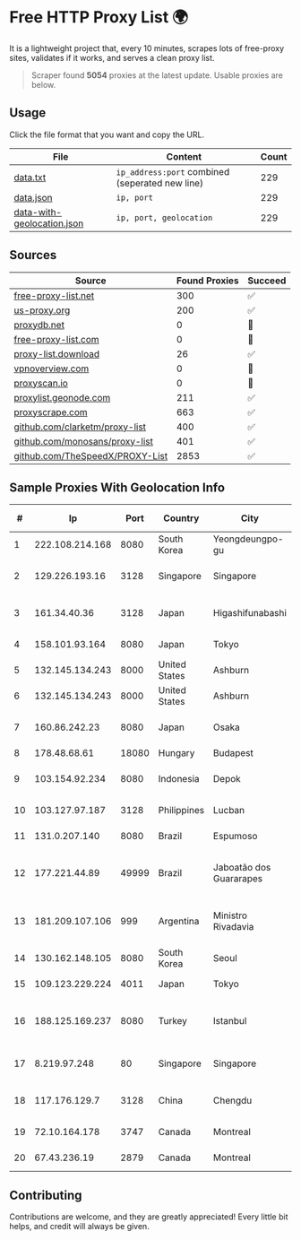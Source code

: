 
# Free HTTP Proxy List 🌍

It is a lightweight project that, every 10 minutes, scrapes lots of free-proxy sites, validates if it works, and serves a clean proxy list.


> Scraper found **5054** proxies at the latest update. Usable proxies are below.

## Usage

Click the file format that you want and copy the URL.


|File|Content|Count|
|----|-------|-----|
|[data.txt](https://raw.githubusercontent.com/themiralay/Proxy-List-World/master/data.txt)|`ip_address:port` combined (seperated new line)|229|
|[data.json](https://raw.githubusercontent.com/themiralay/Proxy-List-World/master/data.json)|`ip, port`|229|
|[data-with-geolocation.json](https://raw.githubusercontent.com/themiralay/Proxy-List-World/master/data-with-geolocation.json)|`ip, port, geolocation`|229|

## Sources

|Source|Found Proxies|Succeed|
|------|-------------|-------|
|[free-proxy-list.net](https://free-proxy-list.net)|300|✅|
|[us-proxy.org](https://www.us-proxy.org)|200|✅|
|[proxydb.net](http://proxydb.net)|0|🚫|
|[free-proxy-list.com](https://free-proxy-list.com/?page=&port=&type%5B%5D=http&type%5B%5D=https&up_time=0&search=Search)|0|🚫|
|[proxy-list.download](https://www.proxy-list.download/HTTP)|26|✅|
|[vpnoverview.com](https://vpnoverview.com/privacy/anonymous-browsing/free-proxy-servers)|0|🚫|
|[proxyscan.io](https://www.proxyscan.io)|0|🚫|
|[proxylist.geonode.com](https://proxylist.geonode.com/api/proxy-list?limit=300&page=1&sort_by=lastChecked&sort_type=desc&protocols=http,https)|211|✅|
|[proxyscrape.com](https://api.proxyscrape.com/v2/?request=displayproxies&protocol=http&timeout=10000&country=all&ssl=all&anonymity=all)|663|✅|
|[github.com/clarketm/proxy-list](https://raw.githubusercontent.com/clarketm/proxy-list/master/proxy-list-raw.txt)|400|✅|
|[github.com/monosans/proxy-list](https://raw.githubusercontent.com/monosans/proxy-list/main/proxies/http.txt)|401|✅|
|[github.com/TheSpeedX/PROXY-List](https://raw.githubusercontent.com/TheSpeedX/PROXY-List/master/http.txt)|2853|✅|


## Sample Proxies With Geolocation Info

|#|Ip|Port|Country|City|Internet Service Provider|
|-|--|----|-------|----|-------------------------|
|1|222.108.214.168|8080|South Korea|Yeongdeungpo-gu|Korea Telecom|
|2|129.226.193.16|3128|Singapore|Singapore|Tencent Cloud Computing (Beijing) Co|
|3|161.34.40.36|3128|Japan|Higashifunabashi|NTT PC Communications, Inc.|
|4|158.101.93.164|8080|Japan|Tokyo|Oracle Corporation|
|5|132.145.134.243|8000|United States|Ashburn|Oracle Corporation|
|6|132.145.134.243|8000|United States|Ashburn|Oracle Corporation|
|7|160.86.242.23|8080|Japan|Osaka|Sony Network Communications Inc|
|8|178.48.68.61|18080|Hungary|Budapest|UPC|
|9|103.154.92.234|8080|Indonesia|Depok|PT Mora Telematika Indonesia|
|10|103.127.97.187|3128|Philippines|Lucban|PT Biznet Gio Nusantara|
|11|131.0.207.140|8080|Brazil|Espumoso|CB NET TELECOM LTDA|
|12|177.221.44.89|49999|Brazil|Jaboatão dos Guararapes|1telecom Servicos De Tecnologia EM Internet Ltda|
|13|181.209.107.106|999|Argentina|Ministro Rivadavia|ARSAT - Empresa Argentina de Soluciones Satelitales S.A|
|14|130.162.148.105|8080|South Korea|Seoul|Oracle Corporation|
|15|109.123.229.224|4011|Japan|Tokyo|Contabo Asia Private Limited|
|16|188.125.169.237|8080|Turkey|Istanbul|High Speed Telekomunikasyon ve Hab. Hiz. Ltd. Sti.|
|17|8.219.97.248|80|Singapore|Singapore|Alibaba Cloud (Singapore) Private Limited|
|18|117.176.129.7|3128|China|Chengdu|China Mobile communications corporation|
|19|72.10.164.178|3747|Canada|Montreal|GloboTech Communications|
|20|67.43.236.19|2879|Canada|Montreal|GloboTech Communications|



## Contributing

Contributions are welcome, and they are greatly appreciated! Every
little bit helps, and credit will always be given.

